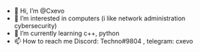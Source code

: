 - 👋 Hi, I’m @Cxevo
- 👀 I’m interested in computers (i like network administration cybersecurity)
- 🌱 I’m currently learning c++, python
- 📫 How to reach me Discord: Techno#9804 , telegram: cxevo
<!---
Cxevo/Cxevo is a ✨ special ✨ repository because its `README.md` (this file) appears on your GitHub profile.
You can click the Preview link to take a look at your changes.
--->
